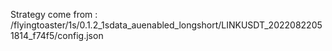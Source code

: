 Strategy come from : /flyingtoaster/1s/0.1.2_1sdata_auenabled_longshort/LINKUSDT_20220822051814_f74f5/config.json